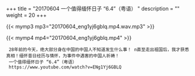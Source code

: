 +++
title = "20170604  一个值得缅怀日子 “6.4”（粤语） "
description = ""
weight = 20
+++

{{< mymp3 mp3="20170604_eng1yj6gblq.mp4.wav.mp3" >}}

{{< mymp4 mp4="20170604_eng1yj6gblq.mp4" >}}

     28年前的今天，绝大部分身在中国的中国人不知道发生什么事！ n直至走出祖国后，我才获悉真相！缅怀昔日经历与情怀，为事件中遇害的中国人祈祷！ 
     一个值得缅怀日子 “6.4”（粤语） 
     https://www.youtube.com/watch?v=ENg1Yj6GBLQ 
